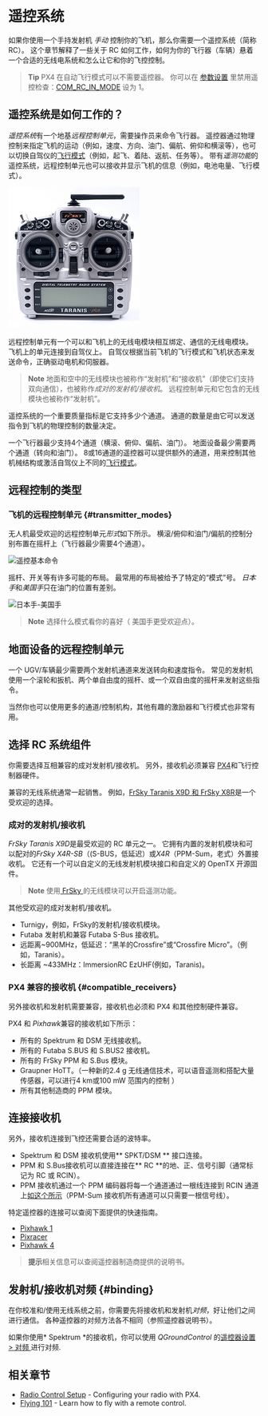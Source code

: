 # 遥控系统

如果你使用一个手持发射机 *手动* 控制你的飞机，那么你需要一个遥控系统（简称RC）。 这个章节解释了一些关于 RC 如何工作，如何为你的飞行器（车辆）悬着一个合适的无线电系统和怎么让它和你的飞控控制。

> **Tip** PX4 在自动飞行模式可以不需要遥控器。 你可以在 [参数设置](../advanced_config/parameters.md) 里禁用遥控检查：[COM_RC_IN_MODE](../advanced_config/parameter_reference.md#COM_RC_IN_MODE) 设为 1。

## 遥控系统是如何工作的？

*遥控系统*有一个地基*远程控制单元*，需要操作员来命令飞行器。 遥控器通过物理控制来指定飞机的运动（例如，速度、方向、油门、偏航、俯仰和横滚等），也可以切换自驾仪的[飞行模式](../flight_modes/README.md)（例如，起飞、着陆、返航、任务等）。 带有*遥测功能*的 遥控系统，远程控制单元也可以接收并显示飞机的信息（例如，电池电量、飞行模式）。

![Taranis X9D遥控器。](../../assets/hardware/transmitters/frsky_taranis_x9d_transmitter.jpg)

远程控制单元有一个可以和飞机上的无线电模块相互绑定、通信的无线电模块。 飞机上的单元连接到自驾仪上。 自驾仪根据当前飞机的飞行模式和飞机状态来发送命令，正确驱动电机和伺服器。

<!-- image showing the different parts here would be nice -->

> **Note** 地面和空中的无线模块也被称作“发射机”和“接收机”（即使它们支持双向通信），也被称作*成对的发射机/接收机*。 远程控制单元和它包含的无线模块也被称作“发射机”。

遥控系统的一个重要质量指标是它支持多少个通道。 通道的数量是由它可以发送指令到飞机的物理控制的数量决定。

一个飞行器最少支持4个通道（横滚、俯仰、偏航、油门）。 地面设备最少需要两个通道（转向和油门）。 8或16通道的遥控器可以提供额外的通道，用来控制其他机械结构或激活自驾仪上不同的[飞行模式](../flight_modes/README.md)。

## 远程控制的类型

### 飞机的远程控制单元 {#transmitter_modes}

无人机最受欢迎的远程控制单元*形式*如下所示。 横滚/俯仰和油门/偏航的控制分别布置在摇杆上（飞行器最少需要4个通道）。

![遥控基本命令](../../images/rc_basic_commands.png)

摇杆、开关等有许多可能的布局。 最常用的布局被给予了特定的“模式”号。 *日本手*和*美国手*只在油门的位置有差别。

![日本手-美国手](../../images/mode1_mode2.png)

> **Note** 选择什么模式看你的喜好（ 美国手更受欢迎点）。

## 地面设备的远程控制单元

一个 UGV/车辆最少需要两个发射机通道来发送转向和速度指令。 常见的发射机使用一个滚轮和扳机、两个单自由度的摇杆、或一个双自由度的摇杆来发射这些指令。

当然你也可以使用更多的通道/控制机构，其他有趣的激励器和飞行模式也非常有用。

## 选择 RC 系统组件

你需要选择互相兼容的成对发射机/接收机。 另外，接收机必须兼容 [PX4](#compatible_receivers)和飞行控制器硬件。

兼容的无线系统通常一起销售。 例如，[FrSky Taranis X9D 和 FrSky X8R](https://hobbyking.com/en_us/frsky-2-4ghz-accst-taranis-x9d-plus-and-x8r-combo-digital-telemetry-radio-system-mode-2.html?___store=en_us)是一个受欢迎的选择。

### 成对的发射机/接收机

*FrSky Taranis X9D*是最受欢迎的 RC 单元之一。 它拥有内置的发射机模块和可以配对的*FrSky X4R-SB*（(S-BUS，低延迟）或*X4R*（PPM-Sum，老式）外置接收机。 它还有一个可以自定义的无线发射机模块接口和自定义的 OpenTX 开源固件。

> **Note** 使用[ FrSky ](../peripherals/frsky_telemetry.md)的无线模块可以开启遥测功能。

其他受欢迎的成对发射机/接收机。

* Turnigy，例如，FrSky的发射机/接收机模块。
* Futaba 发射机和兼容 Futaba S-Bus 接收机。
* 远距离~900MHz，低延迟：“黑羊的Crossfire”或“Crossfire Micro”。（例如，Taranis）。
* 长距离 ~433MHz：ImmersionRC EzUHF(例如，Taranis)。

### PX4 兼容的接收机 {#compatible_receivers}

另外接收机和发射机需要兼容，接收机也必须和 PX4 和其他控制硬件兼容。

PX4 和 *Pixhawk*兼容的接收机如下所示：

* 所有的 Spektrum 和 DSM 无线接收机。
* 所有的 Futaba S.BUS 和 S.BUS2 接收机。
* 所有的 FrSky PPM 和 S.Bus 模块。
* Graupner HoTT。（一种新的2.4 g 无线通信技术，可以语音遥测和搭配大量传感器，可以进行4 km或100 mW 范围内的控制 ）
* 所有其他制造商的 PPM 模块。

## 连接接收机

另外，接收机连接到飞控还需要合适的波特率。

* Spektrum 和 DSM 接收机使用** SPKT/DSM ** 接口连接。
* PPM 和 S.Bus接收机可以直接连接在** RC **的地、正、信号引脚（通常标记为 RC 或 RCIN）。
* PPM 接收机通过一个 PPM 编码器将每一个通道通过一根线连接到 RCIN 通道上[如这个所示](http://www.getfpv.com/radios/radio-accessories/holybro-ppm-encoder-module.html)（PPM-Sum 接收机所有通道可以只需要一根信号线）。

特定遥控器的连接可以查阅下面提供的快速指南。

* [Pixhawk 1](../assembly/quick_start_pixhawk.md#radio-control)
* [Pixracer](../assembly/quick_start_pixracer.md)
* [Pixhawk 4](../assembly/quick_start_pixhawk4.md)

> **提示**相关信息可以查阅遥控器制造商提供的说明书。

## 发射机/接收机对频 {#binding}

在你校准和/使用无线系统之前，你需要先将接收机和发射机*对频*，好让他们之间进行通信。 各种遥控器的对频方法各不相同（参照遥控器说明书）。

如果你使用* Spektrum *的接收机，你可以使用 *QGroundControl* 的[遥控器设置 > 对频 ](../config/radio.md#spektrum_bind)进行对频.

## 相关章节

* [Radio Control Setup](../config/radio.md) - Configuring your radio with PX4.
* [Flying 101](../flying/basic_flying.md) - Learn how to fly with a remote control.